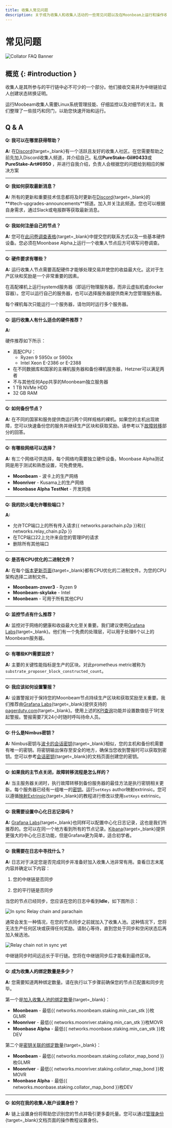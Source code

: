 ```yaml
---
title: 收集人常见问题
description: 关于成为收集人和收集人活动的一些常见问题以及在Moonbeam上运行和操作收集人节点时的注意事项
---
```


# 常见问题

![Collator FAQ Banner](/images/node-operators/networks/collators/faq-banner.png)

## 概览 {: #introduction }

收集人是其所参与的平行链中必不可少的一个部分。他们接收交易并为中继链验证人创建状态转换证明。

运行Moobeam收集人需要Linux系统管理技能、仔细监控以及对细节的关注。我们整理了一些技巧和窍门，以助您快速开始和运行。

## Q & A

**Q: 我可以在哪里获得帮助？**

**A:** 在[Discord](https://discord.gg/RyVefR79FA){target=_blank}有一个活跃且友好的收集人社区。在您需要帮助之前先加入Discord收集人频道，并介绍自己。私信**PureStake-Gil#0433**或**PureStake-Art#6950** ，并进行自我介绍，负责人会根据您的问题给到相应的解决方案

***

**Q: 我如何获取最新消息？**

**A:** 所有的更新和重要技术信息都将及时更新在[Discord](https://discord.gg/PhfEbKYqak){target=_blank}的**#tech-upgrades-announcements**频道。加入并关注此频道。您也可以根据自身需求，通过Slack或电报群等获取最新消息。

***

**Q: 我如何注册自己的节点？**

**A:** 您可在[此问卷调查表格](https://docs.google.com/forms/d/e/1FAIpQLSfjmcXdiOXWtquYlBhdgXBunCKWHadaQCgPuBtzih1fd0W3aA/viewform){target=_blank}中提交您的联系方式以及一些基本硬件设备。您必须在Moonbase Alpha上运行一个收集人节点后方可填写问卷调查。

***

**Q: 硬件要求有哪些？**

**A:** 运行收集人节点需要高配硬件才能够处理交易并使您的收益最大化。这对于生产区块和奖励是一个非常重要的因素。

在高配裸机上运行systemd服务器（即运行物理服务器，而非云虚拟机或docker容器）。您可以运行自己的服务器，也可以选择服务器提供商来为您管理服务器。

每个裸机每次只能运行一个服务器，请勿同时运行多个服务器。

***

**Q: 运行收集人有什么适合的硬件推荐？**

**A:**

硬件推荐如下所示：

- 高配CPU：
  - Ryzen 9 5950x or 5900x 
  - Intel Xeon E-2386 or E-2388
- 在不同数据库和国家的主裸机服务器和备份裸机服务器，Hetzner可以满足两者
- 不与其他任何App共享的Moonbeam独立服务器
- 1 TB NVMe HDD
- 32 GB RAM 

***

**Q: 如何备份节点？**

**A:** 在不同的国家和服务提供商运行两个同样规格的裸机。如果您的主机出现故障，您可以快速备份您的服务并继续生产区块和获取奖励。请参考以下[故障转移](#:~:text=如果我的主节点关闭，故障转移流程是怎么样的)部分的回答。

***

**Q: 有哪些网络可以选择？** 

**A:** 有三个网络可供选择，每个网络均需要独立硬件设备。Moonbase Alpha测试网是用于测试和熟悉设置，可免费使用。

- **Moonbeam** - 波卡上的生产网络
- **Moonriver** - Kusama上的生产网络 
- **Moonbase Alpha TestNet** - 开发网络

***

**Q: 我的防火墙允许哪些端口？**

**A:** 

- 允许TCP端口上的所有传入请求{{ networks.parachain.p2p }}和{{ networks.relay_chain.p2p }}
- 在TCP端口22上允许来自您的管理IP的请求
- 删除所有其他端口

***

**Q: 是否有CPU优化的二进制文件？** 

**A:** 在每个[版本更新页面](https://github.com/PureStake/moonbeam/releases){target=_blank}都有CPU优化的二进制文件。为您的CPU架构选择二进制文件。

- **Moonbeam-znver3** - Ryzen 9
- **Moonbeam-skylake** - Intel 
- **Moonbeam** - 可用于所有其他CPU

***

**Q: 监控节点有什么推荐？** 

**A:** 监控对于网络的健康和收益最大化至关重要。我们建议使用[Grafana Labs](https://grafana.com){target=_blank}。他们有一个免费的处理层，可以用于处理6个以上的Moonbeam服务器。

***

**Q: 有哪些KPI需要监控？** 

**A:** 主要的关键性能指标是生产的区块。对此prometheus metric被称为`substrate_proposer_block_constructed_count`。

***

**Q: 我应该如何设置警报？**

**A:** 设置警报对于保持您的Moonbeam节点持续生产区块和获取奖励至关重要。我们推荐由[Grafana Labs](https://grafana.com){target=_blank}提供支持的[pagerduty.com](https://www.pagerduty.com/){target=_blank}。使用上述的[KPI查询](#:~:text=substrate_proposer_block_constructed_count)功能并设置数值低于1时发起警报。警报需要7天24小时随时呼叫待命人员。

***

**Q: 什么是Nimbus密钥？**

**A:** Nimbus密钥与[波卡的会话密钥](https://wiki.polkadot.network/docs/learn-keys#session-keys){target=_blank}相似，您的主机和备份机需要有唯一的密钥。将密钥输出保存至安全的地方，确保当您收到警报时可以获取到密钥。您可以参考[会话密钥](/node-operators/networks/collators/account-management/#session-keys){target=_blank}的文档页面创建您的密钥。

***

**Q: 如果我的主节点关闭，故障转移流程是怎么样的？**

**A:** 当主服务器关闭时，执行故障转移到备份服务器的最佳方法是执行密钥相关更新。每个服务器已经有一组唯一的[密钥](#:~:text=什么是Nimbus密钥)。运行`setKeys` author映射extrinsic。您可以遵循[映射Extrinsic](/node-operators/networks/collators/account-management/#mapping-extrinsic){target=_blank}的教程进行修改以使用`setKeys` extrinsic。

***

**Q: 我需要设置中心化日志记录吗？**

**A:** [Grafana Labs](https://grafana.com){target=_blank}也同样可以配置中心化日志记录，这也是我们所推荐的。您可以在同一个地方看到所有的节点记录。[Kibana](https://www.elastic.co/kibana/){target=_blank}提供更强大的中心化日志功能，但是Grafana更为简单，适合初学者。

***

**Q: 我需要在日志中寻找什么？** 

**A:** 日志对于决定您是否完成同步并准备好加入收集人池非常有用。查看日志末尾内容并确定以下内容：

1. 您的中继链是否同步

2. 您的平行链是否同步

当您的节点已经同步，您应该在您的日志中看到**Idle**，如下图所示：

![In sync Relay chain and parachain](/images/node-operators/networks/collators/account-management/account-1.png)

通常会发生一种情况，在您的节点同步之前就加入了收集人池。这种情况下，您将无法生产任何区块或获得任何奖励。请耐心等待，直到您处于同步和空闲状态后再加入候选池。

![Relay chain not in sync yet](/images/node-operators/networks/run-a-node/docker/full-node-docker-2.png)

中继链同步时间远远长于平行链。您将在中继链同步后才能看到最终区块。

***

**Q: 成为收集人的绑定数量是多少？**

**A:** 您需要知道两种绑定数量。请在执行以下步骤前确保您的节点已配置和同步完毕。

第一个是[加入收集人池的绑定数量](/node-operators/networks/collators/activities/#become-a-candidate){target=_blank}：

- **Moonbeam** - 最低{{ networks.moonbeam.staking.min_can_stk }}枚GLMR
- **Moonriver** - 最低{{ networks.moonriver.staking.min_can_stk }}枚MOVR
- **Moonbase Alpha** - 最低{{ networks.moonbase.staking.min_can_stk }}枚DEV

第二个是[密钥关联的绑定数量](/node-operators/networks/collators/account-management/#mapping-bonds){target=_blank}：

- **Moonbeam** - 最低{{ networks.moonbeam.staking.collator_map_bond }}枚GLMR
- **Moonriver** - 最低{{ networks.moonriver.staking.collator_map_bond }}枚MOVR
- **Moonbase Alpha** - 最低{{ networks.moonbase.staking.collator_map_bond }}枚DEV

***

**Q: 如何在我的收集人账户设置身份？**  

**A:** 链上设置身份将帮助您识别您的节点并吸引更多委托量。您可以通过[管理身份](/tokens/manage/identity/){target=_blank}文档页面的操作教程设置身份。

